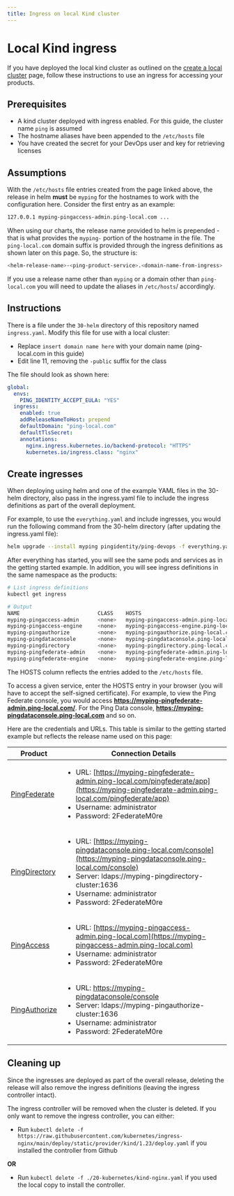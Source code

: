 ```yaml
---
title: Ingress on local Kind cluster
---
```

# Local Kind ingress

If you have deployed the local kind cluster as outlined on the [create a local cluster](./deployLocalK8sCluster.md) page, follow these instructions to use an ingress for accessing your products.

## Prerequisites

* A kind cluster deployed with ingress enabled.  For this guide, the cluster name `ping`  is assumed
* The hostname aliases have been appended to the `/etc/hosts` file
* You have created the secret for your DevOps user and key for retrieving licenses

## Assumptions

With the `/etc/hosts` file entries created from the page linked above, the release in helm **must** be `myping` for the hostnames to work with the configuration here.  Consider the first entry as an example:

```sh
127.0.0.1 myping-pingaccess-admin.ping-local.com ...
```

When using our charts, the release name provided to helm is prepended - that is what provides the `myping-` portion of the hostname in the file.  The `ping-local.com` domain suffix is provided through the ingress definitions as shown later on this page.  So, the structure is:

```sh
<helm-release-name>-<ping-product-service>.<domain-name-from-ingress>
```

If you use a release name other than `myping` or a domain other than `ping-local.com` you will need to update the aliases in `/etc/hosts`/ accordingly.

## Instructions

There is a file under the `30-helm` directory of this repository named `ingress.yaml`.  Modify this file for use with a local cluster:

* Replace `insert domain name here` with your domain name (ping-local.com in this guide)
* Edit line 11, removing the `-public` suffix for the class

The file should look as shown here:

```yaml
global:
  envs:
    PING_IDENTITY_ACCEPT_EULA: "YES"
  ingress:
    enabled: true
    addReleaseNameToHost: prepend
    defaultDomain: "ping-local.com"
    defaultTlsSecret:
    annotations:
      nginx.ingress.kubernetes.io/backend-protocol: "HTTPS"
      kubernetes.io/ingress.class: "nginx"
```

## Create ingresses

When deploying using helm and one of the example YAML files in the 30-helm directory, also pass in the ingress.yaml file to include the ingress definitions as part of the overall deployment.

For example, to use the `everything.yaml` and include ingresses, you would run the following command from the 30-helm directory (after updating the ingress.yaml file):

```sh
helm upgrade --install myping pingidentity/ping-devops -f everything.yaml -f ingress.yaml
```

After everything has started, you will see the same pods and services as in the getting started example.  In addition, you will see ingress definitions in the same namespace as the products:

```sh
# List ingress definitions
kubectl get ingress

# Output
NAME                         CLASS    HOSTS                                       ADDRESS     PORTS     AGE
myping-pingaccess-admin      <none>   myping-pingaccess-admin.ping-local.com      localhost   80, 443   47m
myping-pingaccess-engine     <none>   myping-pingaccess-engine.ping-local.com     localhost   80, 443   47m
myping-pingauthorize         <none>   myping-pingauthorize.ping-local.com         localhost   80, 443   47m
myping-pingdataconsole       <none>   myping-pingdataconsole.ping-local.com       localhost   80, 443   47m
myping-pingdirectory         <none>   myping-pingdirectory.ping-local.com         localhost   80, 443   47m
myping-pingfederate-admin    <none>   myping-pingfederate-admin.ping-local.com    localhost   80, 443   47m
myping-pingfederate-engine   <none>   myping-pingfederate-engine.ping-local.com   localhost   80, 443   47m
```

The HOSTS column reflects the entries added to the `/etc/hosts` file.

To access a given service, enter the HOSTS entry in your browser (you will have to accept the self-signed certificate).  For example, to view the Ping Federate console, you would access **https://myping-pingfederate-admin.ping-local.com/**.  For the Ping Data console, **https://myping-pingdataconsole.ping-local.com** and so on.

Here are the credentials and URLs.  This table is similar to the getting started example but reflects the release name used on this page:

| Product | Connection Details |
| --- | --- |
| [PingFederate](https://myping-pingfederate-admin.ping-local.com/pingfederate/app) | <ul> <li>URL: [https://myping-pingfederate-admin.ping-local.com/pingfederate/app](https://myping-pingfederate-admin.ping-local.com/pingfederate/app)</li><li>Username: administrator</li><li>Password: 2FederateM0re</li></ul> |
| [PingDirectory](https:///myping-pingdataconsole.ping-local.com) | <ul><li>URL: [https://myping-pingdataconsole.ping-local.com/console](https://myping-pingdataconsole.ping-local.com/console)</li><li>Server: ldaps://myping-pingdirectory-cluster:1636</li><li>Username: administrator</li><li>Password: 2FederateM0re</li></ul> |
| [PingAccess](https://myping-pingaccess-admin.ping-local.com) | <ul><li>URL: [https://myping-pingaccess-admin.ping-local.com](https://myping-pingaccess-admin.ping-local.com)</li><li>Username: administrator</li><li>Password: 2FederateM0re</li></ul> |
| [PingAuthorize](https:///myping-pingdataconsole.ping-local.com) | <ul><li>URL: [https://myping-pingdataconsole/console](https://myping-pingdataconsole/console)</li><li>Server: ldaps://myping-pingauthorize-cluster:1636</li><li>Username: administrator</li><li>Password: 2FederateM0re</li></ul> |

## Cleaning up

Since the ingresses are deployed as part of the overall release, deleting the release will also remove the ingress definitions (leaving the ingress controller intact).  

The ingress controller will be removed when the cluster is deleted.  If you only want to remove the ingress controller, you can either:

* Run `kubectl delete -f https://raw.githubusercontent.com/kubernetes/ingress-nginx/main/deploy/static/provider/kind/1.23/deploy.yaml` if you installed the controller from Github

**OR**

* Run `kubectl delete -f ./20-kubernetes/kind-nginx.yaml` if you used the local copy to install the controller.
